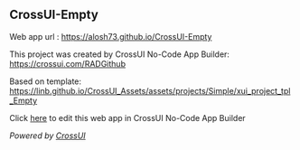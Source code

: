 ## CrossUI-Empty
Web app url : https://alosh73.github.io/CrossUI-Empty

This project was created by CrossUI No-Code App Builder: https://crossui.com/RADGithub

Based on template: https://linb.github.io/CrossUI_Assets/assets/projects/Simple/xui_project_tpl_Empty

Click [here](https://crossui.com/RADGithub/#!from=github&owner=alosh73&repo=CrossUI-Empty) to edit this web app in CrossUI No-Code App Builder

<i>Powered by [CrossUI](https://crossui.com)</i>
